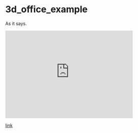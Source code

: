 # 3d_office_example

As it says.

<iframe width="400" height="275" src="https://tinkercad.com/embed/7tnh65OFyy7?editbtn=1" frameborder="0" marginwidth="0" marginheight="0" scrolling="no"></iframe>

[link](http://koreahaos.github.io/3d_office_example)
